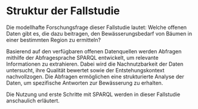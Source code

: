 # Struktur der Fallstudie
Die modellhafte Forschungsfrage dieser Fallstudie lautet: Welche offenen Daten gibt es, die dazu beitragen, den Bewässerungsbedarf von Bäumen in einer bestimmten Region zu ermitteln?

Basierend auf den verfügbaren offenen Datenquellen werden Abfragen mithilfe der Abfragesprache SPARQL entwickelt, um relevante Informationen zu extrahieren. Dabei wird die Nachnutzbarkeit der Daten untersucht, ihre Qualität bewertet sowie der Entstehungskontext nachvollzogen. Die Abfragen ermöglichen eine strukturierte Analyse der Daten, um spezifische Antworten zur Bewässerung zu erhalten.

Die Nutzung und erste Schritte mit SPARQL werden in dieser Fallstudie anschaulich erläutert.